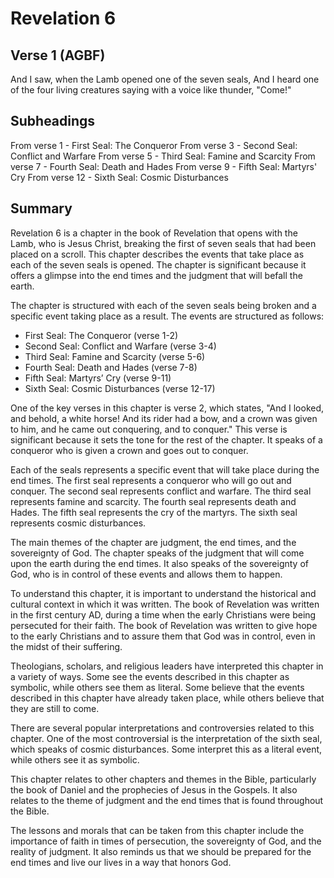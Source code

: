 # Revelation 6

## Verse 1 (AGBF)

And I saw, when the Lamb opened one of the seven seals, And I heard one of the four living creatures saying with a voice like thunder, "Come!"

## Subheadings

From verse 1 - First Seal: The Conqueror
From verse 3 - Second Seal: Conflict and Warfare
From verse 5 - Third Seal: Famine and Scarcity
From verse 7 - Fourth Seal: Death and Hades
From verse 9 - Fifth Seal: Martyrs' Cry
From verse 12 - Sixth Seal: Cosmic Disturbances

## Summary

Revelation 6 is a chapter in the book of Revelation that opens with the Lamb, who is Jesus Christ, breaking the first of seven seals that had been placed on a scroll. This chapter describes the events that take place as each of the seven seals is opened. The chapter is significant because it offers a glimpse into the end times and the judgment that will befall the earth.

The chapter is structured with each of the seven seals being broken and a specific event taking place as a result. The events are structured as follows:
- First Seal: The Conqueror (verse 1-2)
- Second Seal: Conflict and Warfare (verse 3-4)
- Third Seal: Famine and Scarcity (verse 5-6)
- Fourth Seal: Death and Hades (verse 7-8)
- Fifth Seal: Martyrs’ Cry (verse 9-11)
- Sixth Seal: Cosmic Disturbances (verse 12-17)

One of the key verses in this chapter is verse 2, which states, "And I looked, and behold, a white horse! And its rider had a bow, and a crown was given to him, and he came out conquering, and to conquer." This verse is significant because it sets the tone for the rest of the chapter. It speaks of a conqueror who is given a crown and goes out to conquer.

Each of the seals represents a specific event that will take place during the end times. The first seal represents a conqueror who will go out and conquer. The second seal represents conflict and warfare. The third seal represents famine and scarcity. The fourth seal represents death and Hades. The fifth seal represents the cry of the martyrs. The sixth seal represents cosmic disturbances.

The main themes of the chapter are judgment, the end times, and the sovereignty of God. The chapter speaks of the judgment that will come upon the earth during the end times. It also speaks of the sovereignty of God, who is in control of these events and allows them to happen.

To understand this chapter, it is important to understand the historical and cultural context in which it was written. The book of Revelation was written in the first century AD, during a time when the early Christians were being persecuted for their faith. The book of Revelation was written to give hope to the early Christians and to assure them that God was in control, even in the midst of their suffering.

Theologians, scholars, and religious leaders have interpreted this chapter in a variety of ways. Some see the events described in this chapter as symbolic, while others see them as literal. Some believe that the events described in this chapter have already taken place, while others believe that they are still to come.

There are several popular interpretations and controversies related to this chapter. One of the most controversial is the interpretation of the sixth seal, which speaks of cosmic disturbances. Some interpret this as a literal event, while others see it as symbolic.

This chapter relates to other chapters and themes in the Bible, particularly the book of Daniel and the prophecies of Jesus in the Gospels. It also relates to the theme of judgment and the end times that is found throughout the Bible.

The lessons and morals that can be taken from this chapter include the importance of faith in times of persecution, the sovereignty of God, and the reality of judgment. It also reminds us that we should be prepared for the end times and live our lives in a way that honors God.